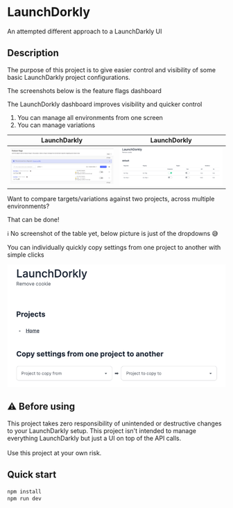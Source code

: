 # LaunchDorkly

An attempted different approach to a LaunchDarkly UI

## Description

The purpose of this project is to give easier control and visibility of some basic LaunchDarkly project configurations.

The screenshots below is the feature flags dashboard

The LaunchDorkly dashboard improves visibility and quicker control

1.  You can manage all environments from one screen
2.  You can manage variations

| LaunchDarkly | LaunchDorkly |
| - |--------------|
| ![img.png](readme-assets/darkly-feature-flags-dashboard.png) | ![img.png](readme-assets/dorkly-feature-flags-dashboard.png) |

Want to compare targets/variations against two projects, across multiple environments?

That can be done!

ℹ️ No screenshot of the table yet, below picture is just of the dropdowns 😅

You can individually quickly copy settings from one project to another with simple clicks

![img.png](readme-assets/dorkly-home.png)

## ⚠️ Before using

This project takes zero responsibility of unintended or destructive changes to your LaunchDarkly setup.
This project isn't intended to manage everything LaunchDarkly but just a UI on top of the API calls.
<br/>
<br/>
Use this project at your own risk.

## Quick start

```bash
npm install
npm run dev
```
